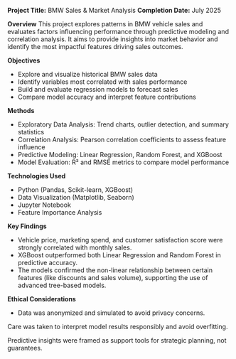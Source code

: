 **Project Title:** BMW Sales & Market Analysis
**Completion Date:** July 2025

**Overview**
This project explores patterns in BMW vehicle sales and evaluates factors influencing performance through predictive modeling and correlation analysis. It aims to provide insights into market behavior and identify the most impactful features driving sales outcomes.

**Objectives**
- Explore and visualize historical BMW sales data
- Identify variables most correlated with sales performance
- Build and evaluate regression models to forecast sales
- Compare model accuracy and interpret feature contributions

**Methods**
- Exploratory Data Analysis: Trend charts, outlier detection, and summary statistics
- Correlation Analysis: Pearson correlation coefficients to assess feature influence
- Predictive Modeling: Linear Regression, Random Forest, and XGBoost
- Model Evaluation: R² and RMSE metrics to compare model performance

**Technologies Used**
- Python (Pandas, Scikit-learn, XGBoost)
- Data Visualization (Matplotlib, Seaborn)
- Jupyter Notebook
- Feature Importance Analysis

**Key Findings**
- Vehicle price, marketing spend, and customer satisfaction score were strongly correlated with monthly sales.
- XGBoost outperformed both Linear Regression and Random Forest in predictive accuracy.
- The models confirmed the non-linear relationship between certain features (like discounts and sales volume), supporting the use of advanced tree-based models.

**Ethical Considerations**
- Data was anonymized and simulated to avoid privacy concerns.

Care was taken to interpret model results responsibly and avoid overfitting.

Predictive insights were framed as support tools for strategic planning, not guarantees.
